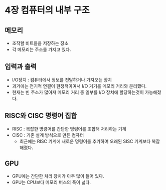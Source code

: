  4장 컴퓨터의 내부 구조
===
## 메모리
- 조작할 비트들을 저장하는 장소
- 각 메모리는 주소를 가지고 있다.
## 입력과 출력
- I/O장치 : 컴퓨터에서 정보를 전달하거나 가져오는 장치
- 과거에는 전기적 연결이 한정적이여서 I/O 거기를 메모리 거리와 분리했다.
- 현재는 빈 주소가 많아져 메모리 거리 중 일부를 I/O 장치에 할당하는것이 가능해졌다.

## RISC와 CISC 명령어 집합
 - RISC : 복잡한 명령어를 간단한 명령어를 조합해 처리하는 기계
 - CISC : 기존 설계 방식으로 만든 컴퓨터
   - 최근에는 RISC 기계에 새로운 명령어를 추가하여 오래된 SISC 기계보다 복잡해졌다. 
## GPU
 - GPU에는 간단한 처리 장치가 아주 많이 들어 있다.
 - GPU는 CPU보다 메모리 버스의 폭이 넓다.
